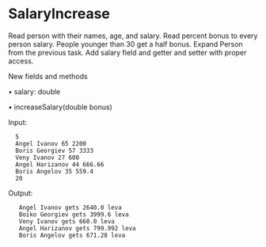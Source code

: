 # SalaryIncrease

Read person with their names, age, and salary. Read percent bonus to every person salary. People younger than 30 get a half bonus. Expand Person from the previous task. Add salary field and getter and setter with proper access.

New fields and methods

•	salary: double 

•	increaseSalary(double bonus)

Input:

      5
      Angel Ivanov 65 2200
      Boris Georgiev 57 3333
      Veny Ivanov 27 600
      Angel Harizanov 44 666.66
      Boris Angelov 35 559.4
      20
      
Output:
       
       Angel Ivanov gets 2640.0 leva
       Boiko Georgiev gets 3999.6 leva
       Veny Ivanov gets 660.0 leva
       Angel Harizanov gets 799.992 leva
       Boris Angelov gets 671.28 leva



